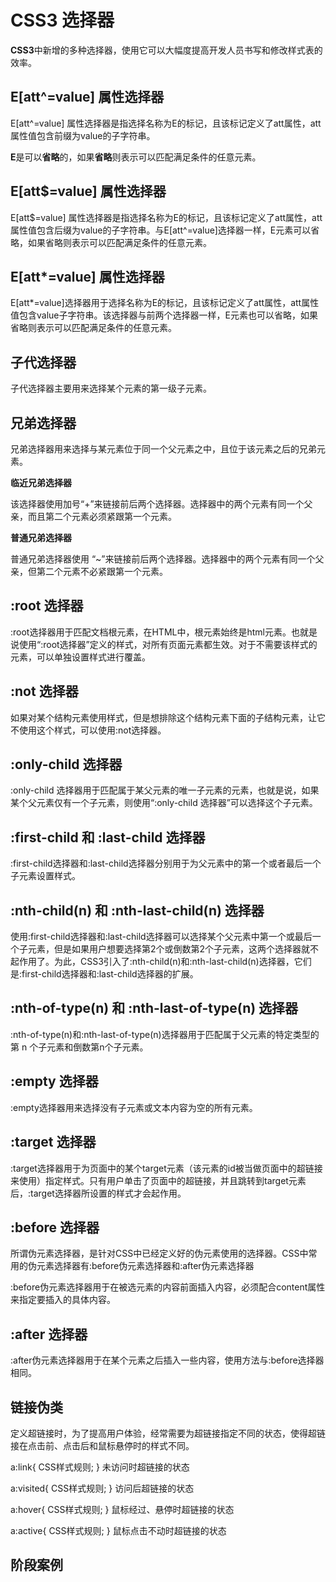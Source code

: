 #  CSS3 选择器

**CSS3**中新增的多种选择器，使用它可以大幅度提高开发人员书写和修改样式表的效率。

## E[att^=value] 属性选择器

E[att^=value] 属性选择器是指选择名称为E的标记，且该标记定义了att属性，att属性值包含前缀为value的子字符串。

**E**是可以**省略**的，如果**省略**则表示可以匹配满足条件的任意元素。



## E[att$=value] 属性选择器

E[att$=value] 属性选择器是指选择名称为E的标记，且该标记定义了att属性，att属性值包含后缀为value的子字符串。与E[att^=value]选择器一样，E元素可以省略，如果省略则表示可以匹配满足条件的任意元素。



## E[att*=value] 属性选择器

E[att*=value]选择器用于选择名称为E的标记，且该标记定义了att属性，att属性值包含value子字符串。该选择器与前两个选择器一样，E元素也可以省略，如果省略则表示可以匹配满足条件的任意元素。





## 子代选择器

子代选择器主要用来选择某个元素的第一级子元素。



## 兄弟选择器

兄弟选择器用来选择与某元素位于同一个父元素之中，且位于该元素之后的兄弟元素。

**临近兄弟选择器**

该选择器使用加号“+”来链接前后两个选择器。选择器中的两个元素有同一个父亲，而且第二个元素必须紧跟第一个元素。

**普通兄弟选择器**

普通兄弟选择器使用 “~”来链接前后两个选择器。选择器中的两个元素有同一个父亲，但第二个元素不必紧跟第一个元素。



## :root 选择器

:root选择器用于匹配文档根元素，在HTML中，根元素始终是html元素。也就是说使用“:root选择器”定义的样式，对所有页面元素都生效。对于不需要该样式的元素，可以单独设置样式进行覆盖。



## :not 选择器

如果对某个结构元素使用样式，但是想排除这个结构元素下面的子结构元素，让它不使用这个样式，可以使用:not选择器。



## :only-child 选择器

:only-child 选择器用于匹配属于某父元素的唯一子元素的元素，也就是说，如果某个父元素仅有一个子元素，则使用“:only-child 选择器”可以选择这个子元素。



## :first-child 和 :last-child 选择器

:first-child选择器和:last-child选择器分别用于为父元素中的第一个或者最后一个子元素设置样式。



## :nth-child(n) 和 :nth-last-child(n)  选择器

使用:first-child选择器和:last-child选择器可以选择某个父元素中第一个或最后一个子元素，但是如果用户想要选择第2个或倒数第2个子元素，这两个选择器就不起作用了。为此，CSS3引入了:nth-child(n)和:nth-last-child(n)选择器，它们是:first-child选择器和:last-child选择器的扩展。



## :nth-of-type(n) 和 :nth-last-of-type(n) 选择器

:nth-of-type(n)和:nth-last-of-type(n)选择器用于匹配属于父元素的特定类型的第 n 个子元素和倒数第n个子元素。



## :empty 选择器

:empty选择器用来选择没有子元素或文本内容为空的所有元素。



## :target 选择器

:target选择器用于为页面中的某个target元素（该元素的id被当做页面中的超链接来使用）指定样式。只有用户单击了页面中的超链接，并且跳转到target元素后，:target选择器所设置的样式才会起作用。



## :before 选择器

所谓伪元素选择器，是针对CSS中已经定义好的伪元素使用的选择器。CSS中常用的伪元素选择器有:before伪元素选择器和:after伪元素选择器

:before伪元素选择器用于在被选元素的内容前面插入内容，必须配合content属性来指定要插入的具体内容。



## :after 选择器

:after伪元素选择器用于在某个元素之后插入一些内容，使用方法与:before选择器相同。





## 链接伪类

定义超链接时，为了提高用户体验，经常需要为超链接指定不同的状态，使得超链接在点击前、点击后和鼠标悬停时的样式不同。

a:link{ CSS样式规则; }    未访问时超链接的状态

a:visited{ CSS样式规则; }  访问后超链接的状态

a:hover{ CSS样式规则; }    鼠标经过、悬停时超链接的状态

a:active{ CSS样式规则; }   鼠标点击不动时超链接的状态



## 阶段案例